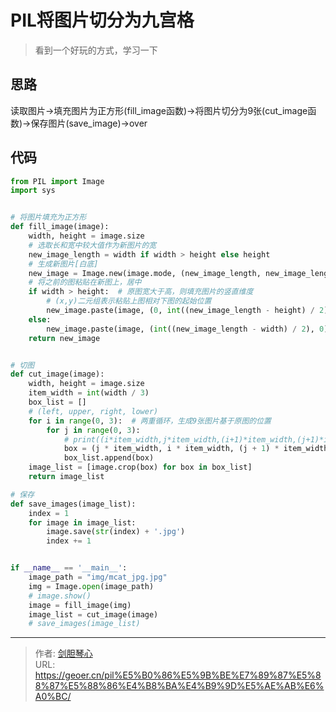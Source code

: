 # PIL将图片切分为九宫格

<script type="text/javascript" src="/js/src/bai.js"></script>
> 看到一个好玩的方式，学习一下

## 思路
读取图片->填充图片为正方形(fill_image函数)->将图片切分为9张(cut_image函数)->保存图片(save_image)->over


## 代码
```python
from PIL import Image
import sys


# 将图片填充为正方形
def fill_image(image):
    width, height = image.size
    # 选取长和宽中较大值作为新图片的宽
    new_image_length = width if width > height else height
    # 生成新图片[白底]
    new_image = Image.new(image.mode, (new_image_length, new_image_length), color='white')
    # 将之前的图粘贴在新图上，居中
    if width > height:  # 原图宽大于高，则填充图片的竖直维度
        # (x,y)二元组表示粘贴上图相对下图的起始位置
        new_image.paste(image, (0, int((new_image_length - height) / 2)))
    else:
        new_image.paste(image, (int((new_image_length - width) / 2), 0))
    return new_image


# 切图
def cut_image(image):
    width, height = image.size
    item_width = int(width / 3)
    box_list = []
    # (left, upper, right, lower)
    for i in range(0, 3):  # 两重循环，生成9张图片基于原图的位置
        for j in range(0, 3):
            # print((i*item_width,j*item_width,(i+1)*item_width,(j+1)*item_width))
            box = (j * item_width, i * item_width, (j + 1) * item_width, (i + 1) * item_width)
            box_list.append(box)
    image_list = [image.crop(box) for box in box_list]
    return image_list

# 保存
def save_images(image_list):
    index = 1
    for image in image_list:
        image.save(str(index) + '.jpg')
        index += 1


if __name__ == '__main__':
    image_path = "img/mcat_jpg.jpg"
    img = Image.open(image_path)
    # image.show()
    image = fill_image(img)
    image_list = cut_image(image)
    # save_images(image_list)
```




---

> 作者: [剑胆琴心](http://geoer.cn)  
> URL: https://geoer.cn/pil%E5%B0%86%E5%9B%BE%E7%89%87%E5%88%87%E5%88%86%E4%B8%BA%E4%B9%9D%E5%AE%AB%E6%A0%BC/  

